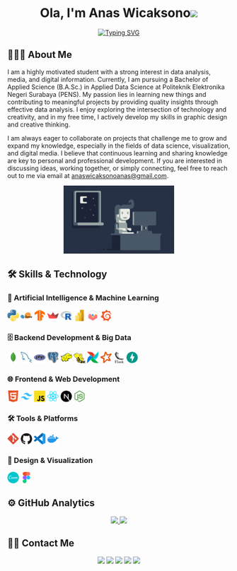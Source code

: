 <h1 align="center">Ola, I'm Anas Wicaksono<img src="https://media.giphy.com/media/hvRJCLFzcasrR4ia7z/giphy.gif" width="35"></h1>
<p align="center">
 <a href="https://git.io/typing-svg"><img src="https://readme-typing-svg.demolab.com?font=JetBrains+Mono&pause=1000&color=00FFFF&center=true&vCenter=true&width=435&lines=Data+Sciences+%7C+AI+%7C+ML+Enthusiast;Graphic+Designer;PENS...+JOSSS!!!" alt="Typing SVG" /></a>
</p>

## 👨🏻‍💻 About Me

I am a highly motivated student with a strong interest in data analysis, media, and digital information. Currently, I am pursuing a Bachelor of Applied Science (B.A.Sc.) in Applied Data Science at Politeknik Elektronika Negeri Surabaya (PENS). My passion lies in learning new things and contributing to meaningful projects by providing quality insights through effective data analysis. I enjoy exploring the intersection of technology and creativity, and in my free time, I actively develop my skills in graphic design and creative thinking.

I am always eager to collaborate on projects that challenge me to grow and expand my knowledge, especially in the fields of data science, visualization, and digital media. I believe that continuous learning and sharing knowledge are key to personal and professional development. If you are interested in discussing ideas, working together, or simply connecting, feel free to reach out to me via email at anaswicaksonoanas@gmail.com.


<p align="center">
  <img alt="Night Coding" src="https://raw.githubusercontent.com/AVS1508/AVS1508/master/assets/Night-Coding.gif" width="250"/>
</p>

## 🛠 Skills & Technology

### 🤖 Artificial Intelligence & Machine Learning
<code><a href="https://www.python.org/" target="_blank"><img src="assets/Python_logo_(icon_only).svg" width="26px" alt="Python"></a></code>
<code><a href="https://scikit-learn.org/" target="_blank"><img src="assets/scikit-learn.png" width="26px" alt="scikit-learn"></a></code>
<code><a href="https://www.tensorflow.org/" target="_blank"><img src="assets/TensorFlow.png" width="26px" alt="TensorFlow"></a></code>
<code><a href="https://streamlit.io/" target="_blank"><img src="assets/Streamlit.png" width="26px" alt="Streamlit"></a></code>
<code><a href="https://www.r-project.org/" target="_blank"><img src="assets/R-Lang--Streamline-Svg-Logos.png" width="26px" alt="R"></a></code>
<code><a href="https://www.microsoft.com/en-us/power-platform/products/power-bi" target="_blank"><img src="assets/power-bi-icon.png" width="26px" alt="Power BI"></a></code>
<code><a href="https://www.chartjs.org/" target="_blank"><img src="assets/Chartjs--Streamline-Svg-Logos (3).png" width="26px" alt="Chart.js"></a></code>
<code><a href="https://grafana.com/" target="_blank"><img src="assets/Grafana--Streamline-Svg-Logos (1).png" width="26px" alt="Grafana"></a></code>

### 🗄️ Backend Development & Big Data
<code><a href="https://www.mongodb.com/" target="_blank"><img src="assets/MongoDB.png" width="26px" alt="MongoDB"></a></code>
<code><a href="https://www.mysql.com/" target="_blank"><img src="assets/MySQL.png" width="26px" alt="MySQL"></a></code>
<code><a href="https://www.php.net/" target="_blank"><img src="assets/PHP.png" width="26px" alt="PHP"></a></code>
<code><a href="https://www.postgresql.org/" target="_blank"><img src="assets/PostgresSQL.png" width="26px" alt="PostgreSQL"></a></code>
<code><a href="https://hadoop.apache.org/" target="_blank"><img src="assets/Hadoop--Streamline-Svg-Logos.png" width="26px" alt="Hadoop"></a></code>
<code><a href="https://hive.apache.org/" target="_blank"><img src="assets/512px-Apache_Hive_logo.svg.png" width="26px" alt="Apache Hive"></a></code>
<code><a href="https://airflow.apache.org/" target="_blank"><img src="assets/Airflow-Icon--Streamline-Svg-Logos.png" width="26px" alt="Apache Airflow"></a></code>
<code><a href="https://spark.apache.org/" target="_blank"><img src="assets/Apache Spark.png" width="26px" alt="Apache Spark"></a></code>
<code><a href="https://flask.palletsprojects.com/" target="_blank"><img src="assets/Flask--Streamline-Svg-Logos.png" width="26px" alt="Flask"></a></code>
<code><a href="https://fastapi.tiangolo.com/" target="_blank"><img src="assets/Fastapi-Icon--Streamline-Svg-Logos.png" width="26px" alt="FastAPI"></a></code>

### 🌐 Frontend & Web Development
<code><a href="https://html.spec.whatwg.org/" target="_blank"><img src="assets/html-icon.png" width="26px" alt="HTML"></a></code>
<code><a href="https://tailwindcss.com/" target="_blank"><img src="assets/Tailwind CSS.png" width="26px" alt="Tailwind CSS"></a></code>
<code><a href="https://developer.mozilla.org/en-US/docs/Web/JavaScript" target="_blank"><img src="assets/Javascript--Streamline-Svg-Logos.png" width="26px" alt="JavaScript"></a></code>
<code><a href="https://react.dev/" target="_blank"><img src="assets/React--Streamline-Svg-Logos.png" width="26px" alt="React.js"></a></code>
<code><a href="https://nextjs.org/" target="_blank"><img src="assets/Nextjs-Icon--Streamline-Svg-Logos.png" width="26px" alt="Next.js"></a></code>
<code><a href="https://nodejs.org/" target="_blank"><img src="assets/Nodejs-Icon--Streamline-Svg-Logos.png" width="26px" alt="Node.js"></a></code>

### 🛠️ Tools & Platforms
<code><a href="https://git-scm.com/" target="_blank"><img src="assets/Git-Icon--Streamline-Svg-Logos.png" width="26px" alt="Git"></a></code>
<code><a href="https://github.com/nasswcksn" target="_blank"><img src="assets/Github-Icon--Streamline-Svg-Logos.png" width="26px" alt="GitHub"></a></code>
<code><a href="https://code.visualstudio.com/" target="_blank"><img src="assets/visual-studio-code-icon.png" width="26px" alt="Visual Studio Code"></a></code>
<code><a href="https://www.docker.com/" target="_blank"><img src="assets/Docker-Icon--Streamline-Svg-Logos.png" width="26px" alt="Visual Studio Code"></a></code>


### 🎨 Design & Visualization
<code><a href="https://www.canva.com/" target="_blank"><img src="assets/Canva.png" width="26px" alt="Canva"></a></code>
<code><a href="https://www.figma.com/" target="_blank"><img src="assets/Figma--Streamline-Svg-Logos.png" width="26px" alt="Figma"></a></code>

## ⚙️ GitHub Analytics
<p align="center">
<a href="https://github.com/nasswcksn">
<img height="180em" src="https://github-readme-stats-eight-theta.vercel.app/api?username=nasswcksn&show_icons=true&theme=algolia&include_all_commits=true&count_private=true"/>
<img height="180em" src="https://github-readme-stats-eight-theta.vercel.app/api/top-langs/?username=nasswcksn&layout=compact&langs_count=8&theme=algolia"/>
</a>
</p>

## 🤝🏻 Contact Me
<p align="center">
<a href="mailto:anaswicaksonoanas@gmail.com"><img src="https://img.shields.io/badge/-anaswicaksonoanas@gmail.com-D14836?style=flat&logo=Gmail&logoColor=white"/></a>
<a href="https://www.linkedin.com/in/anas-wicaksono-690ba2365"><img src="https://img.shields.io/badge/-Anas%20Wicaksono-0077B5?style=flat&logo=Linkedin&logoColor=white"/></a>
<a href="https://instagram.com/nasswcksn"><img src="https://img.shields.io/badge/-@nasswcksn-E4405F?style=flat&logo=Instagram&logoColor=white"/></a>
<a href="https://wa.me/6281235618385"><img src="https://img.shields.io/badge/-Contact%20Me-25D366?style=flat&logo=WhatsApp&logoColor=white"/></a>
<a href="https://www.tiktok.com/@taskresek03"><img src="https://img.shields.io/badge/-@taskresek03-000000?style=flat&logo=TikTok&logoColor=white"/></a>
</p>
